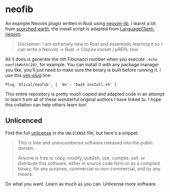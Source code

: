# neofib

An example Neovim plugin written in Rust using [neovim-lib][]. I learnt a lot from [scorched-earth][], the install script is adapted from [LanguageClient-neovim][].

> Disclaimer: I am extremely new to Rust and essentially learning it so I can write a Neovim -> Rust -> Clojure socket / pREPL tool.

All it does is generate the nth Fibonacci number when you execute `:echo neofib#nth(10)`, for example. You can install it with any package manager you like, you'll just need to make sure the binary is built before running it. I use this [vim-plug][] line:

```viml
Plug 'Olical/neofib', { 'do': 'bash install.sh' }
```

This entire repository is pretty much copied and adapted code in an attempt to learn from all of these wonderful original authors I have linked to. I hope this collation can help others learn too!

## Unlicenced

Find the full [unlicense][] in the `UNLICENSE` file, but here's a snippet.

>This is free and unencumbered software released into the public domain.
>
>Anyone is free to copy, modify, publish, use, compile, sell, or distribute this software, either in source code form or as a compiled binary, for any purpose, commercial or non-commercial, and by any means.

Do what you want. Learn as much as you can. Unlicense more software.

[unlicense]: http://unlicense.org/
[neovim-lib]: https://github.com/daa84/neovim-lib
[scorched-earth]: https://github.com/boxofrox/neovim-scorched-earth
[vim-plug]: https://github.com/junegunn/vim-plug
[LanguageClient-neovim]: https://github.com/autozimu/LanguageClient-neovim
